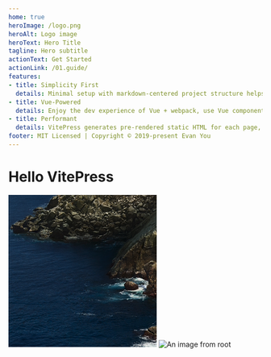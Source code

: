 ```yaml
---
home: true
heroImage: /logo.png
heroAlt: Logo image
heroText: Hero Title
tagline: Hero subtitle
actionText: Get Started
actionLink: /01.guide/
features:
- title: Simplicity First
  details: Minimal setup with markdown-centered project structure helps you focus on writing.
- title: Vue-Powered
  details: Enjoy the dev experience of Vue + webpack, use Vue components in markdown, and develop custom themes with Vue.
- title: Performant
  details: VitePress generates pre-rendered static HTML for each page, and runs as an SPA once a page is loaded.
footer: MIT Licensed | Copyright © 2019-present Evan You
---
```


# Hello VitePress

![An image](./img/img1.png)
![An image from root](/img2.png)